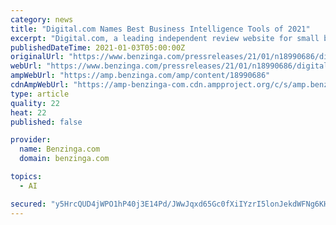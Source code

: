 ```yaml
---
category: news
title: "Digital.com Names Best Business Intelligence Tools of 2021"
excerpt: "Digital.com, a leading independent review website for small business online tools, products, and services, has announced the"
publishedDateTime: 2021-01-03T05:00:00Z
originalUrl: "https://www.benzinga.com/pressreleases/21/01/n18990686/digital-com-names-best-business-intelligence-tools-of-2021"
webUrl: "https://www.benzinga.com/pressreleases/21/01/n18990686/digital-com-names-best-business-intelligence-tools-of-2021"
ampWebUrl: "https://amp.benzinga.com/amp/content/18990686"
cdnAmpWebUrl: "https://amp-benzinga-com.cdn.ampproject.org/c/s/amp.benzinga.com/amp/content/18990686"
type: article
quality: 22
heat: 22
published: false

provider:
  name: Benzinga.com
  domain: benzinga.com

topics:
  - AI

secured: "y5HrcQUD4jWPO1hP40j3E14Pd/JWwJqxd65Gc0fXiIYzrI5lonJekdWFNg6KHdOIP+7mpE5t+wyFyiQkwVLuuYLejZhqQqu9PvnVzu9DluiCRmaTDhBxY1B4BvEKBCPNW6j6uoVtacOHUN9ybh8CCWlWrjAxUeUGuMsA0XaUrqua9ZPFG8HICu7nsc84Xme5rY+eBVj2IlMDO4hiKh0LyBVQSyVjNFYnmD98drdQdMB18V/iNddRrVa+WsBIutEgZ+iZk6gz0bF9TLm+Drjqb5Mc5znqfhbV6bJh7xBSHMG7A10hsK9IEiI692T35D+bvEfR2DgyQ2NX8rrTSBvuooKQK8x26j2sLbKLMDdgSX0=;oypY7tf9jQS9w535YOkONg=="
---
```


